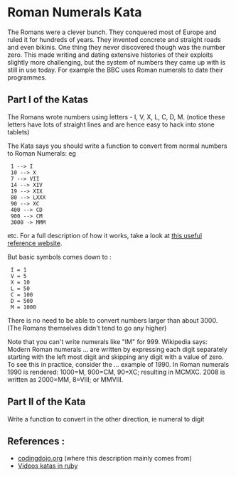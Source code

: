 Roman Numerals Kata
=============

The Romans were a clever bunch. They conquered most of Europe and ruled it for hundreds of years. They invented concrete and straight roads and even bikinis. One thing they never discovered though was the number zero. This made writing and dating extensive histories of their exploits slightly more challenging, but the system of numbers they came up with is still in use today. For example the BBC uses Roman numerals to date their programmes.

Part I of the Katas
-------------

The Romans wrote numbers using letters - I, V, X, L, C, D, M. (notice these letters have lots of straight lines and are hence easy to hack into stone tablets)

The Kata says you should write a function to convert from normal numbers to Roman Numerals: eg

     1 --> I
     10 --> X
     7 --> VII
     14 --> XIV
     19 --> XIX
     80 --> LXXX
     90 --> XC
     400 --> CD 
     900 --> CM
     3000 -> MMM
etc.
For a full description of how it works, take a look at [this useful reference website](http://www.novaroma.org/via_romana/numbers.html).

But basic symbols comes down to :

     I = 1
     V = 5
     X = 10
     L = 50
     C = 100
     D = 500
     M = 1000

There is no need to be able to convert numbers larger than about 3000. (The Romans themselves didn't tend to go any higher)

Note that you can't write numerals like "IM" for 999. Wikipedia says: Modern Roman numerals ... are written by expressing each digit separately starting with the left most digit and skipping any digit with a value of zero. To see this in practice, consider the ... example of 1990. In Roman numerals 1990 is rendered: 1000=M, 900=CM, 90=XC; resulting in MCMXC. 2008 is written as 2000=MM, 8=VIII; or MMVIII.

Part II of the Kata
-------------

Write a function to convert in the other direction, ie numeral to digit

References :
-------------
* [codingdojo.org](http://codingdojo.org/cgi-bin/wiki.pl?KataRomanNumerals) (where this description mainly comes from)
* [Videos katas in ruby](http://katas.softwarecraftsmanship.org/?p=21)